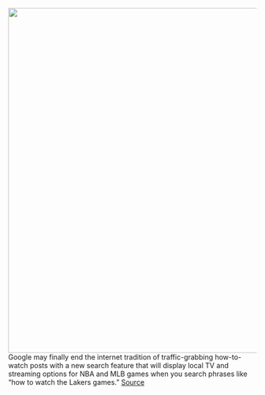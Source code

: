 <img src='https://cdn.vox-cdn.com/thumbor/2xiHUO736CMyrOQowGvJZCm9bYk=/0x0:1280x800/1200x800/filters:focal(538x298:742x502)/cdn.vox-cdn.com/uploads/chorus_image/image/67199141/google1.0.jpg' width='700px' /><br/>
Google may finally end the internet tradition of traffic-grabbing how-to-watch posts with a new search feature that will display local TV and streaming options for NBA and MLB games when you search phrases like “how to watch the Lakers games.”
<a href='https://www.theverge.com/2020/8/13/21366250/google-nba-mlb-how-to-watch-channels-search-results'> Source <a/>